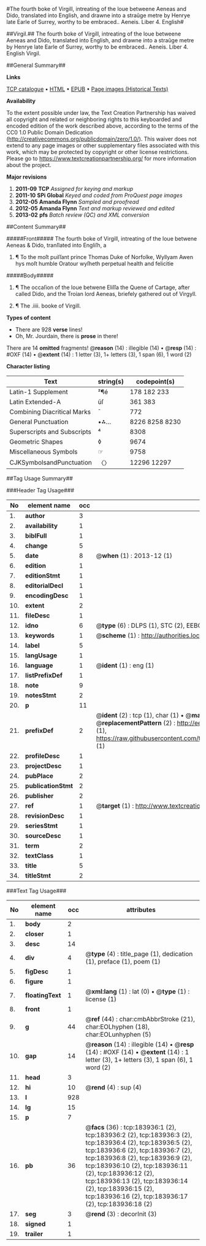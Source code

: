 #The fourth boke of Virgill, intreating of the loue betweene Aeneas and Dido, translated into English, and drawne into a straũge metre by Henrye late Earle of Surrey, worthy to be embraced.. Aeneis. Liber 4. English#

##Virgil.##
The fourth boke of Virgill, intreating of the loue betweene Aeneas and Dido, translated into English, and drawne into a straũge metre by Henrye late Earle of Surrey, worthy to be embraced..
Aeneis. Liber 4. English
Virgil.

##General Summary##

**Links**

[TCP catalogue](http://www.ota.ox.ac.uk/tcp/)  • 
[HTML](http://tei.it.ox.ac.uk/tcp/Texts-HTML/free/B08/B08192.html)  • 
[EPUB](http://tei.it.ox.ac.uk/tcp/Texts-EPUB/free/B08/B08192.epub) • 
[Page images (Historical Texts)](https://historicaltexts.jisc.ac.uk/eebo-71305212e)

**Availability**

To the extent possible under law, the Text Creation Partnership has waived all copyright and related or neighboring rights to this keyboarded and encoded edition of the work described above, according to the terms of the CC0 1.0 Public Domain Dedication (http://creativecommons.org/publicdomain/zero/1.0/). This waiver does not extend to any page images or other supplementary files associated with this work, which may be protected by copyright or other license restrictions. Please go to https://www.textcreationpartnership.org/ for more information about the project.

**Major revisions**

1. __2011-09__ __TCP__ *Assigned for keying and markup*
1. __2011-10__ __SPi Global__ *Keyed and coded from ProQuest page images*
1. __2012-05__ __Amanda Flynn__ *Sampled and proofread*
1. __2012-05__ __Amanda Flynn__ *Text and markup reviewed and edited*
1. __2013-02__ __pfs__ *Batch review (QC) and XML conversion*

##Content Summary##

#####Front#####
The fourth boke of Virgill, intreating of the loue betwene Aeneas & Dido, tranſlated into Engliſh, a
1. ¶ To the moſt puiſſant prince Thomas Duke of Norfolke, Wyllyam Awen hys moſt humble Oratour wyſheth perpetual health and felicitie

#####Body#####

1. ¶ The occaſion of the loue betwene Eliſſa the Quene of Cartage, after called Dido, and the Troian lord Aeneas, briefely gathered out of Virgyll.

1. ¶ The .iiii. booke of Virgill.

**Types of content**

  * There are 928 **verse** lines!
  * Oh, Mr. Jourdain, there is **prose** in there!

There are 14 **omitted** fragments! 
 @__reason__ (14) : illegible (14)  •  @__resp__ (14) : #OXF (14)  •  @__extent__ (14) : 1 letter (3), 1+ letters (3), 1 span (6), 1 word (2)

**Character listing**


|Text|string(s)|codepoint(s)|
|---|---|---|
|Latin-1 Supplement|²¶é|178 182 233|
|Latin Extended-A|ũſ|361 383|
|Combining             Diacritical Marks|̄|772|
|General Punctuation|•⁂…|8226 8258 8230|
|Superscripts             and Subscripts|⁴|8308|
|Geometric Shapes|◊|9674|
|Miscellaneous Symbols|☞|9758|
|CJKSymbolsandPunctuation|〈〉|12296 12297|

##Tag Usage Summary##

###Header Tag Usage###

|No|element name|occ|attributes|
|---|---|---|---|
|1.|__author__|3||
|2.|__availability__|1||
|3.|__biblFull__|1||
|4.|__change__|5||
|5.|__date__|8| @__when__ (1) : 2013-12 (1)|
|6.|__edition__|1||
|7.|__editionStmt__|1||
|8.|__editorialDecl__|1||
|9.|__encodingDesc__|1||
|10.|__extent__|2||
|11.|__fileDesc__|1||
|12.|__idno__|6| @__type__ (6) : DLPS (1), STC (2), EEBO-CITATION (1), OCLC (1), VID (1)|
|13.|__keywords__|1| @__scheme__ (1) : http://authorities.loc.gov/ (1)|
|14.|__label__|5||
|15.|__langUsage__|1||
|16.|__language__|1| @__ident__ (1) : eng (1)|
|17.|__listPrefixDef__|1||
|18.|__note__|9||
|19.|__notesStmt__|2||
|20.|__p__|11||
|21.|__prefixDef__|2| @__ident__ (2) : tcp (1), char (1)  •  @__matchPattern__ (2) : ([0-9\-]+):([0-9IVX]+) (1), (.+) (1)  •  @__replacementPattern__ (2) : http://eebo.chadwyck.com/downloadtiff?vid=$1&page=$2 (1), https://raw.githubusercontent.com/textcreationpartnership/Texts/master/tcpchars.xml#$1 (1)|
|22.|__profileDesc__|1||
|23.|__projectDesc__|1||
|24.|__pubPlace__|2||
|25.|__publicationStmt__|2||
|26.|__publisher__|2||
|27.|__ref__|1| @__target__ (1) : http://www.textcreationpartnership.org/docs/. (1)|
|28.|__revisionDesc__|1||
|29.|__seriesStmt__|1||
|30.|__sourceDesc__|1||
|31.|__term__|2||
|32.|__textClass__|1||
|33.|__title__|5||
|34.|__titleStmt__|2||


###Text Tag Usage###

|No|element name|occ|attributes|
|---|---|---|---|
|1.|__body__|2||
|2.|__closer__|1||
|3.|__desc__|14||
|4.|__div__|4| @__type__ (4) : title_page (1), dedication (1), preface (1), poem (1)|
|5.|__figDesc__|1||
|6.|__figure__|1||
|7.|__floatingText__|1| @__xml:lang__ (1) : lat (0)  •  @__type__ (1) : license (1)|
|8.|__front__|1||
|9.|__g__|44| @__ref__ (44) : char:cmbAbbrStroke (21), char:EOLhyphen (18), char:EOLunhyphen (5)|
|10.|__gap__|14| @__reason__ (14) : illegible (14)  •  @__resp__ (14) : #OXF (14)  •  @__extent__ (14) : 1 letter (3), 1+ letters (3), 1 span (6), 1 word (2)|
|11.|__head__|3||
|12.|__hi__|10| @__rend__ (4) : sup (4)|
|13.|__l__|928||
|14.|__lg__|15||
|15.|__p__|7||
|16.|__pb__|36| @__facs__ (36) : tcp:183936:1 (2), tcp:183936:2 (2), tcp:183936:3 (2), tcp:183936:4 (2), tcp:183936:5 (2), tcp:183936:6 (2), tcp:183936:7 (2), tcp:183936:8 (2), tcp:183936:9 (2), tcp:183936:10 (2), tcp:183936:11 (2), tcp:183936:12 (2), tcp:183936:13 (2), tcp:183936:14 (2), tcp:183936:15 (2), tcp:183936:16 (2), tcp:183936:17 (2), tcp:183936:18 (2)|
|17.|__seg__|3| @__rend__ (3) : decorInit (3)|
|18.|__signed__|1||
|19.|__trailer__|1||
